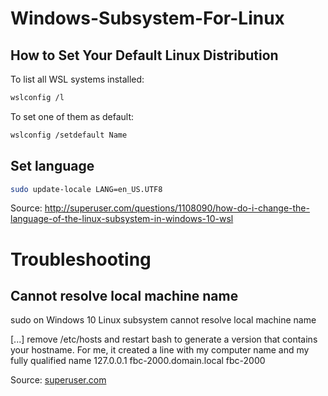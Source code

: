 # Windows-Subsystem-For-Linux

## How to Set Your Default Linux Distribution

To list all WSL systems installed:

```sh
wslconfig /l
```

To set one of them as default:

```sh
wslconfig /setdefault Name
```

## Set language

```sh
sudo update-locale LANG=en_US.UTF8
```

Source:
<http://superuser.com/questions/1108090/how-do-i-change-the-language-of-the-linux-subsystem-in-windows-10-wsl>

# Troubleshooting

## Cannot resolve local machine name

sudo on Windows 10 Linux subsystem cannot resolve local machine name

[...] remove /etc/hosts and restart bash to generate a version that contains
your hostname. For me, it created a line with my computer name and my fully
qualified name 127.0.0.1 fbc-2000.domain.local fbc-2000

Source:
[superuser.com](http://superuser.com/questions/1108197/sudo-on-windows-10-linux-subsystem-cannot-resolve-local-machine-name?rq=1)
